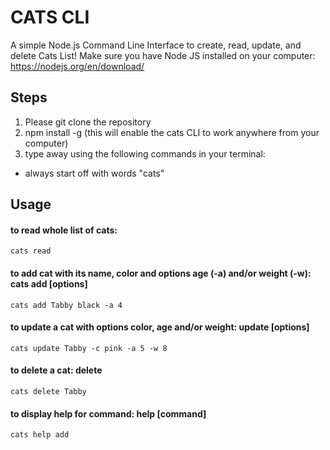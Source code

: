 # CATS CLI

A simple Node.js Command Line Interface to create, read, update, and delete Cats List!
Make sure you have Node JS installed on your computer: https://nodejs.org/en/download/

## Steps
1. Please git clone the repository
2. npm install -g (this will enable the cats CLI to work anywhere from your computer) 
3. type away using the following commands in your terminal:
  * always start off with words "cats"
  
## Usage

#### to read whole list of cats:  
```node
cats read
``` 
#### to add cat with its name, color and options age (-a) and/or weight (-w): cats add <name> <color> [options]
```node
cats add Tabby black -a 4
```   
#### to update a cat with options color, age and/or weight: update <name> [options]
```node
cats update Tabby -c pink -a 5 -w 8
```
#### to delete a cat: delete <name> 
```node
cats delete Tabby
```
#### to display help for command: help [command]  
```node
cats help add
```
